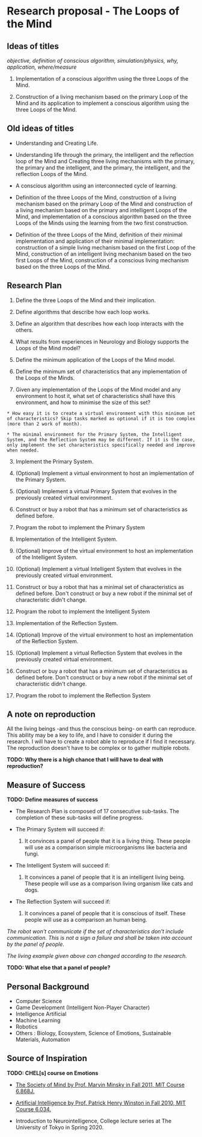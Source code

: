 # Research proposal - The Loops of the Mind

## Ideas of titles

*objective, definition of conscious algorithm, simulation/physics, why, application, where/measure*

1. Implementation of a conscious algorithm using the three Loops of the Mind.

2. Construction of a living mechanism based on the primary Loop of the Mind and its application to implement a conscious algorithm using the three Loops of the Mind.


## Old ideas of titles

* Understanding and Creating Life.

* Understanding life through the primary, the intelligent and the reflection loop of the Mind and Creating three living mechanisms with the primary, the primary and the intelligent, and the primary, the intelligent, and the reflection Loops of the Mind.

* A conscious algorithm using an interconnected cycle of learning.

* Definition of the three Loops of the Mind, construction of a living mechanism based on the primary Loop of the Mind and construction of a living mechanism based on the primary and intelligent Loops of the Mind, and implementation of a conscious algorithm based on the three Loops of the Minds using the learning from the two first construction.

* Definition of the three Loops of the Mind, definition of their minimal implementation and application of their minimal implementation: construction of a simple living mechanism based on the first Loop of the Mind, construction of an intelligent living mechanism based on the two first Loops of the Mind, construction of a conscious living mechanism based on the three Loops of the Mind.

## Research Plan
1. Define the three Loops of the Mind and their implication.

 1. Define algorithms that describe how each loop works.

 2. Define an algorithm that describes how each loop interacts with the others.

 3. What results from experiences in Neurology and Biology supports the Loops of the Mind model?

2. Define the minimum application of the Loops of the Mind model.

  1. Define the minimum set of characteristics that any implementation of the Loops of the Minds.

  2. Given any implementation of the Loops of the Mind model and any environment to host it, what set of characteristics shall have this environment, and how to minimise the size of this set?

    * How easy it is to create a virtual environment with this minimum set of characteristics? Skip tasks marked as optional if it is too complex (more than 2 work of month).

    * The minimal environment for the Primary System, the Intelligent System, and the Reflection System may be different. If it is the case, only implement the set characteristics specifically needed and improve when needed.

3. Implement the Primary System.

  1. (Optional) Implement a virtual environment to host an implementation of the Primary System.

  2. (Optional) Implement a virtual Primary System that evolves in the previously created virtual environment.

  3. Construct or buy a robot that has a minimum set of characteristics as defined before.

  4. Program the robot to implement the Primary System

4. Implementation of the Intelligent System.

  1. (Optional) Improve of the virtual environment to host an implementation of the Intelligent System.

  2. (Optional) Implement a virtual Intelligent System that evolves in the previously created virtual environment.

  3. Construct or buy a robot that has a minimal set of characteristics as defined before. Don't construct or buy a new robot if the minimal set of characteristic didn't change.

  4. Program the robot to implement the Intelligent System

5. Implementation of the Reflection System.

  1. (Optional) Improve of the virtual environment to host an implementation of the Reflection System.

  2. (Optional) Implement a virtual Reflection System that evolves in the previously created virtual environment.

  3. Construct or buy a robot that has a minimum set of characteristics as defined before. Don't construct or buy a new robot if the minimal set of characteristic didn't change.

  4. Program the robot to implement the Reflection System

## A note on reproduction

All the living beings -and thus the conscious being- on earth can reproduce. This ability may be a key to life, and I have to consider it during the research. I will have to create a robot able to reproduce if I find it necessary. The reproduction doesn't have to be complex or to gather multiple robots.

**TODO: Why there is a high chance that I will have to deal with reproduction?**

## Measure of Success

**TODO: Define measures of success**

* The Research Plan is composed of 17 consecutive sub-tasks. The completion of these sub-tasks will define progress.

* The Primary System will succeed if:

  1. It convinces a panel of people that it is a living thing. These people will use as a comparison simple microorganisms like bacteria and fungi.

* The Intelligent System will succeed if:

  1. It convinces a panel of people that it is an intelligent living being. These people will use as a comparison living organism like cats and dogs.

* The Reflection System will succeed if:

  1. It convinces a panel of people that it is conscious of itself. These people will use as a comparison an human being.

*The robot won't communicate if the set of characteristics don't include communication. This is not a sign a failure and shall be taken into account by the panel of people.*

*The living example given above can changed according to the research.*

**TODO: What else that a panel of people?**

## Personal Background

* Computer Science
* Game Development (Intelligent Non-Player Character)
* Intelligence Artificial
* Machine Learning
* Robotics
* Others : Biology, Ecosystem, Science of Emotions, Sustainable Materials, Automation

## Source of Inspiration

**TODO: CHEL[s] course on Emotions**

* [The Society of Mind by Prof. Marvin Minsky in Fall 2011, MIT Course 6.868J.](https://ocw.mit.edu/courses/electrical-engineering-and-computer-science/6-868j-the-society-of-mind-fall-2011/index.htm)

* [Artificial Intelligence by Prof. Patrick Henry Winston in Fall 2010, MIT Course 6.034.](https://ocw.mit.edu/courses/electrical-engineering-and-computer-science/6-034-artificial-intelligence-fall-2010/index.htm)

* Introduction to Neurointelligence, College lecture series at The University of Tokyo in Spring 2020.
